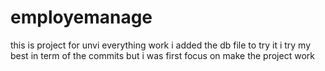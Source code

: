 # employemanage
this is project for unvi everything work i added the db file to try it
i try my best in term of the commits but i was first focus on make the project work

